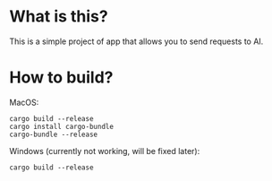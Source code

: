 # What is this?
This is a simple project of app that allows you to send requests to AI.

# How to build?

MacOS:
```
cargo build --release
cargo install cargo-bundle
cargo-bundle --release
```
Windows (currently not working, will be fixed later):
```
cargo build --release
```
